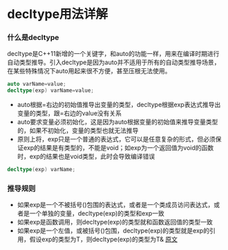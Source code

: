 # decltype用法详解
### 什么是decltype
decltype是C++11新增的一个关键字，和auto的功能一样，用来在编译时期进行自动类型推导。引入decltype是因为auto并不适用于所有的自动类型推导场景，在某些特殊情况下auto用起来很不方便，甚至压根无法使用。
```c++
auto varName=value;
decltype(exp) varName=value;
```
- auto根据=右边的初始值推导出变量的类型，decltype根据exp表达式推导出变量的类型，跟=右边的value没有关系
- auto要求变量必须初始化，这是因为auto根据变量的初始值来推导变量类型的，如果不初始化，变量的类型也就无法推导
- 原则上将，exp只是一个普通的表达式，它可以是任意复杂的形式，但必须保证exp的结果是有类型的，不能是void；如exp为一个返回值为void的函数时，exp的结果也是void类型，此时会导致编译错误
```c++
decltype(exp) varName;
```
### 推导规则
- 如果exp是一个不被括号()包围的表达式，或者是一个类成员访问表达式，或者是一个单独的变量，decltype(exp)的类型和exp一致
- 如果exp是函数调用，则decltype(exp)的类型就和函数返回值的类型一致
- 如果exp是一个左值，或被括号()包围，decltype(exp)的类型就是exp的引用，假设exp的类型为T，则decltype(exp)的类型为T&
[原文](https://blog.csdn.net/qq_38196982/article/details/118578967)